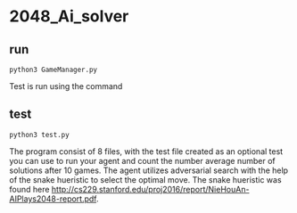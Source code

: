 # 2048_Ai_solver

## run

```
python3 GameManager.py
```
Test is run using the command
## test
```
python3 test.py
```
The program consist of 8 files, with the test file created as an optional test you can use to
run your agent and count the number average number of solutions after 10 games. The agent utilizes adversarial 
search with the help of the snake hueristic to select the optimal move. The snake hueristic was found here
http://cs229.stanford.edu/proj2016/report/NieHouAn-AIPlays2048-report.pdf.
